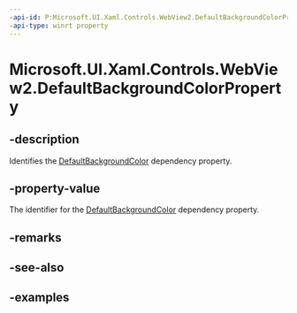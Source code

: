 ```yaml
---
-api-id: P:Microsoft.UI.Xaml.Controls.WebView2.DefaultBackgroundColorProperty
-api-type: winrt property
---
```


# Microsoft.UI.Xaml.Controls.WebView2.DefaultBackgroundColorProperty

<!--
public static Microsoft.UI.Xaml.DependencyProperty DefaultBackgroundColorProperty { get; }
-->


## -description
Identifies the [DefaultBackgroundColor](webview2_defaultbackgroundcolor.md) dependency property.

## -property-value
The identifier for the [DefaultBackgroundColor](webview2_defaultbackgroundcolor.md) dependency property.

## -remarks

## -see-also

## -examples


